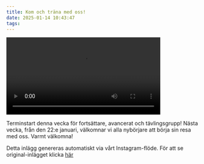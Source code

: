 ```yaml
---
title: Kom och träna med oss!
date: 2025-01-14 10:43:47
tags:
---
```

<div class="postId" style="display: none;">ID: 18078631102534610</div>


<video controls width="80%">
<source src="/2025/01/14/borja-dansa-med-oss/1.mp4" type="video/mp4">
</video>



Terminstart denna vecka för fortsättare, avancerat och tävlingsgrupp!  Nästa vecka, från den 22:e januari, välkomnar vi alla nybörjare att börja sin resa med oss. Varmt välkomna!  

<div class="automaticGeneratedPostDescription">
Detta inlägg genereras automatiskt via vårt Instagram-flöde. För att se original-inlägget klicka <a target="_blank" href="https://www.instagram.com/reel/DEzRujQsQGJ/">här</a>
</div>
<br>
